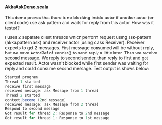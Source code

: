 #### AkkaAskDemo.scala

This demo proves that there is no blocking inside actor if another actor (or client code) use ask pattern and waits for reply from this actor. How was it tested?

I used 2 separate client threads which perform request using ask-pattern (akka.pattern.ask) and receiver actor (using class Receiver). Receiver expects to get 2 messages. First message consumed will be without reply, but we save ActorRef of sender() to send reply a little later. Than we receive second message. We reply to second sender, than reply to first and got expected result. Actor wasn't blocked while first sender was waiting for reply and could consume second message. Test output is shows below:

```scala
Started program
Thread 1 started
receive first message
received message: ask Message from 1 thread
Thread 2 started
context.become (2nd message)
received message: ask Message from 2 thread
Respond to second message
Got result for thread 2: Response to 2nd message
Got result for thread 1: Response to 1st message
```